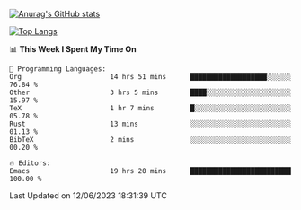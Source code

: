 [![Anurag's GitHub stats](https://github-readme-stats.vercel.app/api?username=wugouzi&count_private=true)](https://github.com/anuraghazra/github-readme-stats)

[![Top Langs](https://github-readme-stats.vercel.app/api/top-langs/?username=wugouzi&layout=compact&count_private=true&hide=html)](https://github.com/anuraghazra/github-readme-stats)

<!--START_SECTION:waka-->
📊 **This Week I Spent My Time On** 

```text
💬 Programming Languages: 
Org                      14 hrs 51 mins      ███████████████████░░░░░░   76.84 % 
Other                    3 hrs 5 mins        ████░░░░░░░░░░░░░░░░░░░░░   15.97 % 
TeX                      1 hr 7 mins         █░░░░░░░░░░░░░░░░░░░░░░░░   05.78 % 
Rust                     13 mins             ░░░░░░░░░░░░░░░░░░░░░░░░░   01.13 % 
BibTeX                   2 mins              ░░░░░░░░░░░░░░░░░░░░░░░░░   00.20 % 

🔥 Editors: 
Emacs                    19 hrs 20 mins      █████████████████████████   100.00 % 
```


 Last Updated on 12/06/2023 18:31:39 UTC
<!--END_SECTION:waka-->

<!--
**wugouzi/wugouzi** is a ✨ _special_ ✨ repository because its `README.md` (this file) appears on your GitHub profile.

Here are some ideas to get you started:

- 🔭 I’m currently working on ...
- 🌱 I’m currently learning ...
- 👯 I’m looking to collaborate on ...
- 🤔 I’m looking for help with ...
- 💬 Ask me about ...
- 📫 How to reach me: ...
- 😄 Pronouns: ...
- ⚡ Fun fact: ...
-->
